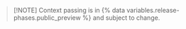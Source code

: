 > [!NOTE] Context passing is in {% data variables.release-phases.public_preview %} and subject to change.
